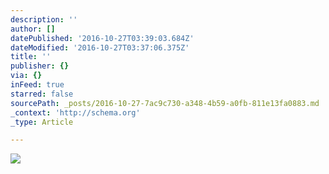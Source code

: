 ```yaml
---
description: ''
author: []
datePublished: '2016-10-27T03:39:03.684Z'
dateModified: '2016-10-27T03:37:06.375Z'
title: ''
publisher: {}
via: {}
inFeed: true
starred: false
sourcePath: _posts/2016-10-27-7ac9c730-a348-4b59-a0fb-811e13fa0883.md
_context: 'http://schema.org'
_type: Article

---
```

![](https://the-grid-user-content.s3-us-west-2.amazonaws.com/c412b26d-475d-4b66-845a-5e94c2b4569c.jpg)